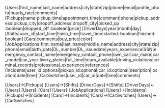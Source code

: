 [Users|first_name|last_name|address|city|state|zip|phone|email|profile_photo|hourly_rate|comments]
[Pickups|name|pickup_time|appointment_time|comment|phone|pickup_address|pickup_city|dropoff_address|dropoff_city|picked_up :boolean|dropped_off :boolean|price]
[DriverDays|year|month|day]
[Shifts|user_id|start_time|finish_time|travel_time|started: boolean|finished: boolean]
[Cars|comments|buy_price|color]
[JobApplications|first_name|last_name|middle_name|address|city|state|zip|phone|email|birth_date|DL_number|DL_issuedate|years_experience|SSN|emergency_contact_name|emergency_contact_phone|own_car|car_make|car_model|car_year|livery_plates|full_time|hours_available|driving_violations|criminal_records|professional_experience|references]
[Incidents|user_id:optional|pickup_id:optional|car_id:optional|desription|location|date|time]
[CarSwitches|user_id|car_id|date|time|comments]

[Users]->[Pickups]
[Users]->[Shifts]
[DriverDays]->[Shifts]
[DriverDays]<-[Users]
[Users]-[Cars]
[Users]-[JobApplications]
[Users]->[Incidents]
[Pickups]->[Incidents]
[Cars]->[Incidents]
[Cars]->[CarSwitches]
[Users]->[CarSwitches]
